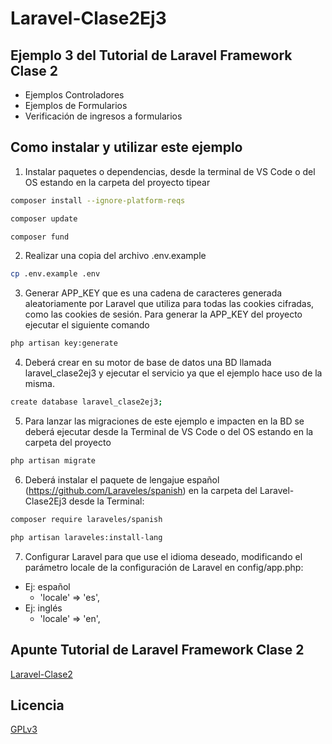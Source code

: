 # Laravel-Clase2Ej3
## Ejemplo 3 del Tutorial de Laravel Framework Clase 2

  * Ejemplos Controladores
  * Ejemplos de Formularios
  * Verificación de ingresos a formularios

## Como instalar y utilizar este ejemplo

1. Instalar paquetes o dependencias, desde la terminal de VS Code o del OS estando en la carpeta del proyecto tipear
```bash
composer install --ignore-platform-reqs
``` 
```bash
composer update
```
```bash
composer fund
 ```
2. Realizar una copia del archivo .env.example
```bash
cp .env.example .env
```
3. Generar APP_KEY que es una cadena de caracteres generada aleatoriamente por Laravel que utiliza para todas las cookies cifradas, como las cookies de sesión. Para generar la APP_KEY del proyecto ejecutar el siguiente comando
```bash
php artisan key:generate
```
4. Deberá crear en su motor de base de datos una BD llamada laravel_clase2ej3 y ejecutar el servicio ya que el ejemplo hace uso de la misma.
```bash
create database laravel_clase2ej3;
```
5. Para lanzar las migraciones de este ejemplo e impacten en la BD se deberá ejecutar desde la Terminal de VS Code o del OS estando en la carpeta del proyecto
```bash
php artisan migrate
```
6. Deberá instalar el paquete de lengajue español (https://github.com/Laraveles/spanish) en la carpeta del Laravel-Clase2Ej3 desde la Terminal:
```bash
composer require laraveles/spanish
```
```bash
php artisan laraveles:install-lang
```
7. Configurar Laravel para que use el idioma deseado, modificando el parámetro locale de la configuración de Laravel en config/app.php:
- Ej: español
    - 'locale'    => 'es',
- Ej: inglés
    - 'locale'    => 'en',

## Apunte Tutorial de Laravel Framework Clase 2
[Laravel-Clase2](https://www.profmatiasgarcia.com.ar/uploads/tutoriales/Laravel-Clase2.pdf)

## Licencia
[GPLv3](https://www.gnu.org/licenses/gpl-3.0.en.html)
